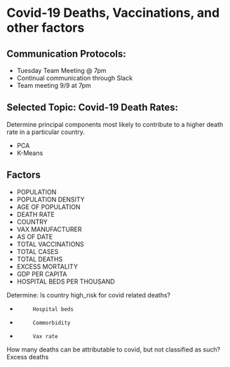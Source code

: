 # Covid-19 Deaths, Vaccinations, and other factors


## Communication Protocols:
- Tuesday Team Meeting @ 7pm
- Continual communication through Slack
- Team meeting 9/9 at 7pm


## Selected Topic: Covid-19 Death Rates: 
Determine principal components most likely to contribute to a higher death rate in a particular country.
- PCA
- K-Means 

## Factors
- POPULATION
- POPULATION DENSITY
- AGE OF POPULATION
- DEATH RATE
- COUNTRY
- VAX MANUFACTURER
- AS OF DATE
- TOTAL VACCINATIONS
- TOTAL CASES
- TOTAL DEATHS
- EXCESS MORTALITY
- GDP PER CAPITA
- HOSPITAL BEDS PER THOUSAND
 
Determine:
Is country high_risk for covid related deaths?
-          Hospital beds
-          Commorbidity
-          Vax rate
How many deaths can be attributable to covid, but not classified as such?
Excess deaths

